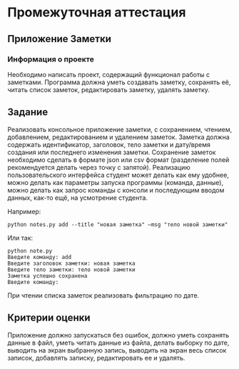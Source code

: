 # Промежуточная аттестация
## Приложение Заметки

### Информация о проекте

Необходимо написать проект, содержащий функционал работы с заметками.
Программа должна уметь создавать заметку, сохранять её, читать список заметок, 
редактировать заметку, удалять заметку.

## Задание

Реализовать консольное приложение заметки, с сохранением, чтением, добавлением,
редактированием и удалением заметок. Заметка должна содержать идентификатор,
заголовок, тело заметки и дату/время создания или последнего изменения заметки.
Сохранение заметок необходимо сделать в формате json или csv формат
(разделение полей рекомендуется делать через точку с запятой).
Реализацию пользовательского интерфейса студент может делать как ему удобнее,
можно делать как параметры запуска программы (команда, данные),
можно делать как запрос команды с консоли и последующим вводом данных,
как-то ещё, на усмотрение студента.

Например:

    python notes.py add --title "новая заметка" –msg "тело новой заметки"

Или так:

    python note.py
    Введите команду: add
    Введите заголовок заметки: новая заметка
    Введите тело заметки: тело новой заметки
    Заметка успешно сохранена 
    Введите команду:

При чтении списка заметок реализовать фильтрацию по дате.

## Критерии оценки

Приложение должно запускаться без ошибок, должно уметь сохранять данные в файл,
уметь читать данные из файла, делать выборку по дате, выводить на экран выбранную
запись, выводить на экран весь список записок, добавлять записку, редактировать ее
и удалять.
